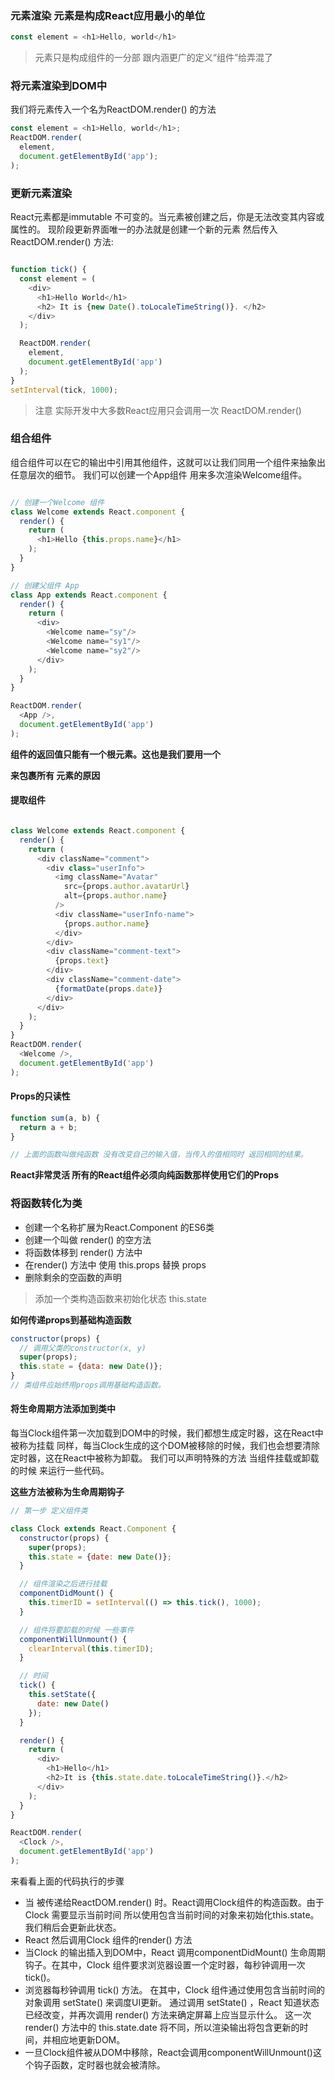 
### 元素渲染 元素是构成React应用最小的单位

```javascript
const element = <h1>Hello, world</h1>
```

> 元素只是构成组件的一分部 跟内涵更广的定义“组件”给弄混了


### 将元素渲染到DOM中

我们将元素传入一个名为ReactDOM.render() 的方法

```javascript
const element = <h1>Hello, world</h1>;
ReactDOM.render(
  element,
  document.getElementById('app');
);
```

### 更新元素渲染

React元素都是immutable 不可变的。当元素被创建之后，你是无法改变其内容或属性的。 现阶段更新界面唯一的办法就是创建一个新的元素 然后传入ReactDOM.render() 方法:

```javascript

function tick() {
  const element = (
    <div>
      <h1>Hello World</h1>
      <h2> It is {new Date().toLocaleTimeString()}. </h2>
    </div>
  );

  ReactDOM.render(
    element,
    document.getElementById('app')
  );
}
setInterval(tick, 1000);
```

> 注意 实际开发中大多数React应用只会调用一次 ReactDOM.render()



### 组合组件
组合组件可以在它的输出中引用其他组件，这就可以让我们同用一个组件来抽象出任意层次的细节。
我们可以创建一个App组件 用来多次渲染Welcome组件。

```javascript

// 创建一个Welcome 组件
class Welcome extends React.component {
  render() {
    return (
      <h1>Hello {this.props.name}</h1>
    );
  }
}

// 创建父组件 App
class App extends React.component {
  render() {
    return (
      <div>
        <Welcome name="sy"/>
        <Welcome name="sy1"/>
        <Welcome name="sy2"/>
      </div>
    );
  }
}

ReactDOM.render(
  <App />,
  document.getElementById('app')  
);

```

**组件的返回值只能有一个根元素。这也是我们要用一个<div></div>来包裹所有 <Welcome />元素的原因**

#### 提取组件

```javascript

class Welcome extends React.component {
  render() {
    return (
      <div className="comment">
        <div class="userInfo">
          <img className="Avatar"
            src={props.author.avatarUrl}
            alt={props.author.name}
          />
          <div className="userInfo-name">
            {props.author.name}
          </div>
        </div>
        <div className="comment-text">
          {props.text}
        </div>
        <div className="comment-date">
          {formatDate(props.date)}
        </div>
      </div>
    );
  }
}
ReactDOM.render(
  <Welcome />,
  document.getElementById('app')
);
```

#### Props的只读性

```javascript
function sum(a, b) {
  return a + b;
}

// 上面的函数叫做纯函数 没有改变自己的输入值，当传入的值相同时 返回相同的结果。

```

**React非常灵活 所有的React组件必须向纯函数那样使用它们的Props**

### 将函数转化为类

* 创建一个名称扩展为React.Component 的ES6类
* 创建一个叫做 render() 的空方法
* 将函数体移到 render() 方法中
* 在render() 方法中 使用 this.props 替换 props
* 删除剩余的空函数的声明

> 添加一个类构造函数来初始化状态 this.state

**如何传递props到基础构造函数**
```javascript
constructor(props) {
  // 调用父类的constructor(x, y)
  super(props);
  this.state = {data: new Date()};
}
// 类组件应始终用props调用基础构造函数。
```

#### 将生命周期方法添加到类中
每当Clock组件第一次加载到DOM中的时候，我们都想生成定时器，这在React中被称为挂载
同样，每当Clock生成的这个DOM被移除的时候，我们也会想要清除定时器，这在React中被称为卸载。
我们可以声明特殊的方法 当组件挂载或卸载的时候 来运行一些代码。

**这些方法被称为生命周期钩子**

```javascript
// 第一步 定义组件类

class Clock extends React.Component {
  constructor(props) {
    super(props);
    this.state = {date: new Date()};
  }

  // 组件渲染之后进行挂载
  componentDidMount() {
    this.timerID = setInterval(() => this.tick(), 1000);
  }

  // 组件将要卸载的时候 一些事件
  componentWillUnmount() {
    clearInterval(this.timerID);
  }

  // 时间
  tick() {
    this.setState({
      date: new Date()
    });
  }

  render() {
    return (
      <div>
        <h1>Hello</h1>
        <h2>It is {this.state.date.toLocaleTimeString()}.</h2>
      </div>
    );
  }
}

ReactDOM.render(
  <Clock />,
  document.getElementById('app')
);
```
来看看上面的代码执行的步骤

* 当 <Clock /> 被传递给ReactDOM.render() 时。React调用Clock组件的构造函数。由于Clock
需要显示当前时间 所以使用包含当前时间的对象来初始化this.state。我们稍后会更新此状态。
* React 然后调用Clock 组件的render() 方法
* 当Clock 的输出插入到DOM中，React 调用componentDidMount() 生命周期钩子。在其中，Clock 组件要求浏览器设置一个定时器，每秒钟调用一次 tick()。
* 浏览器每秒钟调用 tick() 方法。 在其中，Clock 组件通过使用包含当前时间的对象调用 setState() 来调度UI更新。 通过调用 setState() ，React 知道状态已经改变，并再次调用 render() 方法来确定屏幕上应当显示什么。 这一次 render() 方法中的 this.state.date 将不同，所以渲染输出将包含更新的时间，并相应地更新DOM。
* 一旦Clock组件被从DOM中移除，React会调用componentWillUnmount()这个钩子函数，定时器也就会被清除。
